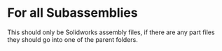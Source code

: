 # For all Subassemblies
This should only be Solidworks assembly files, if there are any part files they should go into one of the parent folders.
